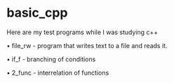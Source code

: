 # basic_cpp
 Here are my test programs while I was studying c++

• file_rw - program that writes text to a file and reads it.

• if_f - branching of conditions 

• 2_func - interrelation of functions
